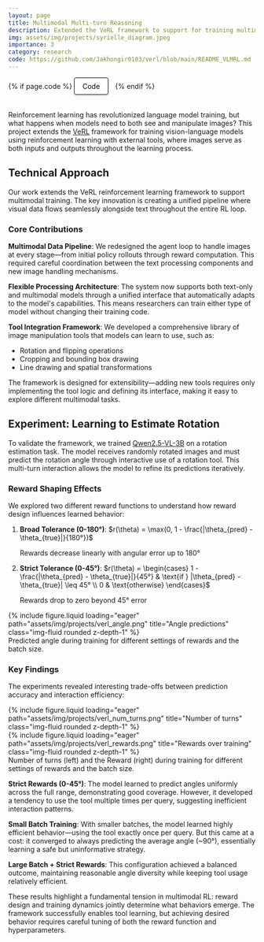 ```yaml
---
layout: page
title: Multimodal Multi-turn Reasoning
description: Extended the VeRL framework to support for training multimodal models with reinforcement learning with external tools using images as both inputs and outputs.
img: assets/img/projects/syrielle_diagram.jpeg
importance: 3
category: research
code: https://github.com/Jakhongir0103/verl/blob/main/README_VLMRL.md
---
```


<!-- Project Links/Buttons -->
<div class="links" style="margin-bottom: 2rem;">
  {% if page.code %}
    <a href="{{ page.code }}" class="btn btn-primary btn-sm" role="button" target="_blank" style="background-color: white !important; border: 1px solid black !important; color: black !important; padding: 8px 16px; border-radius: 4px; text-decoration: none; display: inline-block; margin-right: 10px; box-shadow: 0 2px 4px rgba(0,0,0,0.1);">
      <i class="fas fa-file-pdf"></i> Code
    </a>
  {% endif %}
</div>

Reinforcement learning has revolutionized language model training, but what happens when models need to both see and manipulate images? This project extends the [VeRL](https://github.com/volcengine/verl) framework for training vision-language models using reinforcement learning with external tools, where images serve as both inputs and outputs throughout the learning process.

## Technical Approach

Our work extends the VeRL reinforcement learning framework to support multimodal training. The key innovation is creating a unified pipeline where visual data flows seamlessly alongside text throughout the entire RL loop.

### Core Contributions

**Multimodal Data Pipeline**: We redesigned the agent loop to handle images at every stage—from initial policy rollouts through reward computation. This required careful coordination between the text processing components and new image handling mechanisms.

**Flexible Processing Architecture**: The system now supports both text-only and multimodal models through a unified interface that automatically adapts to the model's capabilities. This means researchers can train either type of model without changing their training code.

**Tool Integration Framework**: We developed a comprehensive library of image manipulation tools that models can learn to use, such as:
- Rotation and flipping operations
- Cropping and bounding box drawing
- Line drawing and spatial transformations

The framework is designed for extensibility—adding new tools requires only implementing the tool logic and defining its interface, making it easy to explore different multimodal tasks.

## Experiment: Learning to Estimate Rotation

To validate the framework, we trained [Qwen2.5-VL-3B](https://huggingface.co/Qwen/Qwen2.5-VL-3B-Instruct) on a rotation estimation task. The model receives randomly rotated images and must predict the rotation angle through interactive use of a rotation tool. This multi-turn interaction allows the model to refine its predictions iteratively.

### Reward Shaping Effects

We explored two different reward functions to understand how reward design influences learned behavior:

1. **Broad Tolerance (0-180°)**: $r(\theta) = \max(0, 1 - \frac{|\theta_{pred} - \theta_{true}|}{180°})$
   
   Rewards decrease linearly with angular error up to 180°

2. **Strict Tolerance (0-45°)**: $r(\theta) = \begin{cases} 1 - \frac{|\theta_{pred} - \theta_{true}|}{45°} & \text{if } |\theta_{pred} - \theta_{true}| \leq 45° \\ 0 & \text{otherwise} \end{cases}$
   
   Rewards drop to zero beyond 45° error

<div class="row">
    <div class="col-sm mt-3 mt-md-0">
        {% include figure.liquid loading="eager" path="assets/img/projects/verl_angle.png" title="Angle predictions" class="img-fluid rounded z-depth-1" %}
    </div>
</div>
<div class="caption">
    Predicted angle during training for different settings of rewards and the batch size.
</div>

### Key Findings

The experiments revealed interesting trade-offs between prediction accuracy and interaction efficiency:

<div class="row">
    <div class="col-sm mt-3 mt-md-0">
        {% include figure.liquid loading="eager" path="assets/img/projects/verl_num_turns.png" title="Number of turns" class="img-fluid rounded z-depth-1" %}
    </div>
    <div class="col-sm mt-3 mt-md-0">
        {% include figure.liquid loading="eager" path="assets/img/projects/verl_rewards.png" title="Rewards over training" class="img-fluid rounded z-depth-1" %}
    </div>
</div>
<div class="caption">
    Number of turns (left) and the Reward (right) during training for different settings of rewards and the batch size.
</div>

**Strict Rewards (0-45°)**: The model learned to predict angles uniformly across the full range, demonstrating good coverage. However, it developed a tendency to use the tool multiple times per query, suggesting inefficient interaction patterns.

**Small Batch Training**: With smaller batches, the model learned highly efficient behavior—using the tool exactly once per query. But this came at a cost: it converged to always predicting the average angle (~90°), essentially learning a safe but uninformative strategy.

**Large Batch + Strict Rewards**: This configuration achieved a balanced outcome, maintaining reasonable angle diversity while keeping tool usage relatively efficient.

These results highlight a fundamental tension in multimodal RL: reward design and training dynamics jointly determine what behaviors emerge. The framework successfully enables tool learning, but achieving desired behavior requires careful tuning of both the reward function and hyperparameters.
